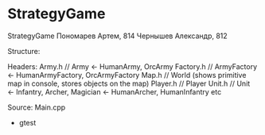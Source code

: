 # StrategyGame
StrategyGame
Пономарев Артем, 814
Чернышев Александр, 812

Structure:

Headers:
  Army.h  // Army <- HumanArmy, OrcArmy
  Factory.h // ArmyFactory <- HumanArmyFactory, OrcArmyFactory
  Map.h // World (shows primitive map in console, stores objects on the map)
  Player.h  // Player
  Unit.h  // Unit <- Infantry, Archer, Magician <- HumanArcher, HumanInfantry etc
 
Source:
  Main.cpp
  
+ gtest
